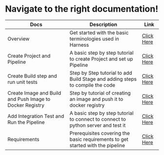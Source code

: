 # Navigate to the right documentation!

| Docs | Description | Link |
| --- | --- | --- |
| Overview | Get started with the basic terminologies used in Harness | [Click Here](https://github.com/krishi0408/sample-app/blob/main/docs//overview.md) 
| Create Project and Pipeline | A basic step by step tutorial to create Project and set up Pipeline | [Click Here](https://github.com/krishi0408/sample-app/blob/main/docs/CreatePipeline.md) |
| Create Build step and run unit tests | Step by Step tutorial to add Build Stage and adding steps to compile the code| [Click Here](https://github.com/krishi0408/sample-app/blob/main/docs/build.md) |
| Create Image and Build and Push Image to Docker Registry | Step by tutorial of creating an image and push it to docker registry| [Click Here](https://github.com/krishi0408/sample-app/blob/main/docs/DockerPush.md.md) 
| Add Integration Test and Run the Pipeline | A basic step by step tutorial to connect to connect to python server and test it  | [Click Here](https://github.com/krishi0408/sample-app/blob/main/docs/Integeration.md) |
| Requirements | Prerequisites covering the basic requirements to get started with the pipeline | [Click Here](https://github.com/krishi0408/sample-app/blob/main/docs/requirements.md) |
